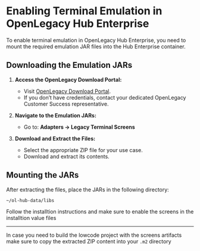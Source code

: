 # Enabling Terminal Emulation in OpenLegacy Hub Enterprise  

To enable terminal emulation in OpenLegacy Hub Enterprise, you need to mount the required emulation JAR files into the Hub Enterprise container.  

## Downloading the Emulation JARs  

1. **Access the OpenLegacy Download Portal:**  
   - Visit [OpenLegacy Download Portal](https://download.openlegacy.com).  
   - If you don’t have credentials, contact your dedicated OpenLegacy Customer Success representative.  

2. **Navigate to the Emulation JARs:**  
   - Go to: **Adapters → Legacy Terminal Screens**  

3. **Download and Extract the Files:**  
   - Select the appropriate ZIP file for your use case.  
   - Download and extract its contents.  

## Mounting the JARs  

After extracting the files, place the JARs in the following directory:  

```sh
~/ol-hub-data/libs
```
Follow the installtion instructions and make sure to enable the screens in the installtion value files

---

In case you need to build the lowcode project with the screens artifacts make sure to copy the extracted ZIP content into your `.m2` directory